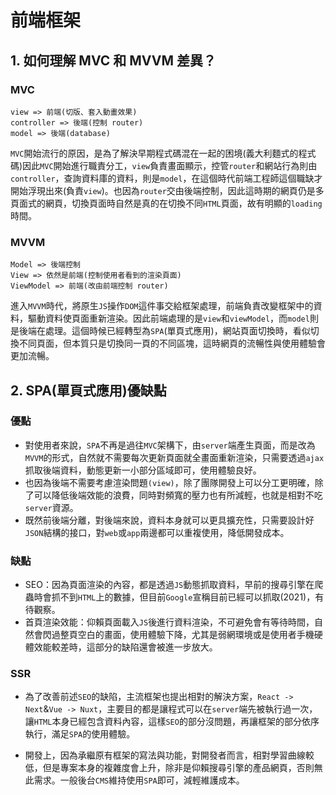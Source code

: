 # 前端框架

## 1. 如何理解 MVC 和 MVVM 差異？
### MVC
```
view => 前端(切版、套入動畫效果)
controller => 後端(控制 router)
model => 後端(database)
```
`MVC`開始流行的原因，是為了解決早期程式碼混在一起的困境(義大利麵式的程式碼)因此`MVC`開始進行職責分工，`view`負責畫面顯示，控管`router`和網站行為則由`controller`，查詢資料庫的資料，則是`model`，在這個時代前端工程師這個職缺才開始浮現出來(負責`view`)。也因為`router`交由後端控制，因此這時期的網頁仍是多頁面式的網頁，切換頁面時自然是真的在切換不同`HTML`頁面，故有明顯的`loading`時間。

### MVVM
```
Model => 後端控制
View => 依然是前端(控制使用者看到的渲染頁面)
ViewModel => 前端(改由前端控制 router)
```
進入`MVVM`時代，將原生`JS`操作`DOM`這件事交給框架處理，前端負責改變框架中的資料，驅動資料使頁面重新渲染。因此前端處理的是`view`和`viewModel`，而`model`則是後端在處理。這個時候已經轉型為`SPA`(單頁式應用)，網站頁面切換時，看似切換不同頁面，但本質只是切換同一頁的不同區塊，這時網頁的流暢性與使用體驗會更加流暢。

## 2. SPA(單頁式應用)優缺點
### 優點
  - 對使用者來說，`SPA`不再是過往`MVC`架構下，由`server`端產生頁面，而是改為`MVVM`的形式，自然就不需要每次更新頁面就全畫面重新渲染，只需要透過`ajax`抓取後端資料，動態更新一小部分區域即可，使用體驗良好。
  - 也因為後端不需要考慮渲染問題`(view)`，除了團隊開發上可以分工更明確，除了可以降低後端效能的浪費，同時對頻寬的壓力也有所減輕，也就是相對不吃`server`資源。
  - 既然前後端分離，對後端來說，資料本身就可以更具擴充性，只需要設計好`JSON`結構的接口，對`web`或`app`兩邊都可以重複使用，降低開發成本。

### 缺點
  - SEO：因為頁面渲染的內容，都是透過`JS`動態抓取資料，早前的搜尋引擎在爬蟲時會抓不到`HTML`上的數據，但目前`Google`宣稱目前已經可以抓取(2021)，有待觀察。
  - 首頁渲染效能：仰賴頁面載入`JS`後進行資料渲染，不可避免會有等待時間，自然會閃過整頁空白的畫面，使用體驗下降，尤其是弱網環境或是使用者手機硬體效能較差時，這部分的缺陷還會被進一步放大。

### SSR
  - 為了改善前述`SEO`的缺陷，主流框架也提出相對的解決方案，`React -> Next`&`Vue -> Nuxt`，主要目的都是讓程式可以在`server`端先被執行過一次，讓`HTML`本身已經包含資料內容，這樣`SEO`的部分沒問題，再讓框架的部分依序執行，滿足`SPA`的使用體驗。

  - 開發上，因為承繼原有框架的寫法與功能，對開發者而言，相對學習曲線較低，但是專案本身的複雜度會上升，除非是仰賴搜尋引擎的產品網頁，否則無此需求。一般後台`CMS`維持使用`SPA`即可，減輕維護成本。